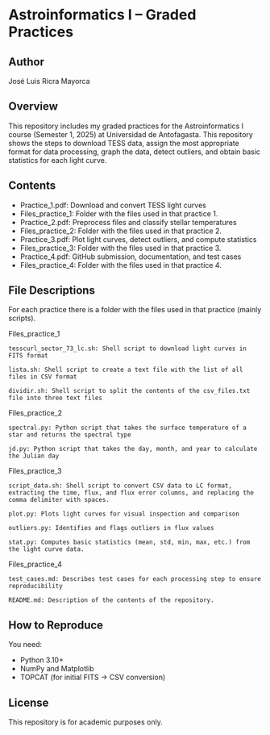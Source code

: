 # Astroinformatics I – Graded Practices

## Author
José Luis Ricra Mayorca

## Overview
This repository includes my graded practices for the Astroinformatics I course (Semester 1, 2025) at Universidad de Antofagasta. This repository shows the steps to download TESS data, assign the most appropriate format for data processing, graph the data, detect outliers, and obtain basic statistics for each light curve.

## Contents
- Practice_1.pdf: Download and convert TESS light curves
- Files_practice_1: Folder with the files used in that practice 1.
- Practice_2.pdf: Preprocess files and classify stellar temperatures
- Files_practice_2: Folder with the files used in that practice 2.
- Practice_3.pdf: Plot light curves, detect outliers, and compute statistics
- Files_practice_3: Folder with the files used in that practice 3.
- Practice_4.pdf: GitHub submission, documentation, and test cases
- Files_practice_4: Folder with the files used in that practice 4.

## File Descriptions
For each practice there is a folder with the files used in that practice (mainly scripts).

Files_practice_1

    tesscurl_sector_73_lc.sh: Shell script to download light curves in FITS format
    
    lista.sh: Shell script to create a text file with the list of all files in CSV format
    
    dividir.sh: Shell script to split the contents of the csv_files.txt file into three text files

Files_practice_2

    spectral.py: Python script that takes the surface temperature of a star and returns the spectral type
    
    jd.py: Python script that takes the day, month, and year to calculate the Julian day

Files_practice_3 

    script_data.sh: Shell script to convert CSV data to LC format, extracting the time, flux, and flux error columns, and replacing the comma delimiter with spaces.
    
    plot.py: Plots light curves for visual inspection and comparison
    
    outliers.py: Identifies and flags outliers in flux values
    
    stat.py: Computes basic statistics (mean, std, min, max, etc.) from the light curve data.

Files_practice_4 

    test_cases.md: Describes test cases for each processing step to ensure reproducibility
    
    README.md: Description of the contents of the repository.

## How to Reproduce
You need:
- Python 3.10+
- NumPy and Matplotlib
- TOPCAT (for initial FITS → CSV conversion)

## License
This repository is for academic purposes only.
